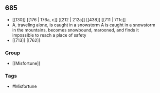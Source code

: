 ## 685
- [[130]] [[176 | 176a, c]] [[212 | 212a]] [[438]] [[711 | 711c]] 
- A, traveling alone, is caught in a snowstorm A is caught in a snowstorm in the mountains, becomes snowbound, marooned, and finds it impossible to reach a place of safety
- [[713]] [[762]] 


### Group
- [[Misfortune]]

### Tags
- #Misfortune

